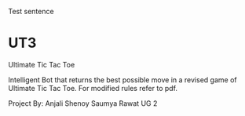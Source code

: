 Test sentence
# UT3
Ultimate Tic Tac Toe

Intelligent Bot that returns the best possible move in a revised game of Ultimate Tic Tac Toe. For modified rules refer to pdf.

Project By:
Anjali Shenoy
Saumya Rawat
UG 2